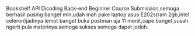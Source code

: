 Bookshelf API
Dicoding Back-end Beginner Course Submission,semoga berhasil pusing banget min,udah mah pake laptop asus E202s(ram 2gb,intel celeron)jadinya lemot banget buka postman aja 11 menit,cape banget,susah ngerti pula materinya.semoga sukses semoga dapet jodoh.